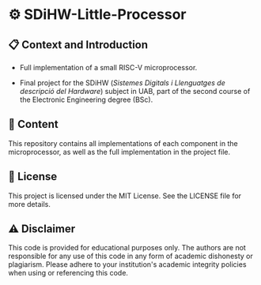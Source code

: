 # ⚙️ SDiHW-Little-Processor

## 📋 Context and Introduction

- Full implementation of a small RISC-V microprocessor.

- Final project for the SDiHW (*Sistemes Digitals i Llenguatges de descripció del Hardware*) subject in UAB, part of the second course of the Electronic Engineering degree (BSc).

## 🔧 Content

This repository contains all implementations of each component in the microprocessor, as well as the full implementation in the project file.

## 📝 License

This project is licensed under the MIT License. See the LICENSE file for more details.

## ⚠️ Disclaimer

This code is provided for educational purposes only. The authors are not responsible for any use of this code in any form of academic dishonesty or plagiarism. Please adhere to your institution's academic integrity policies when using or referencing this code.

